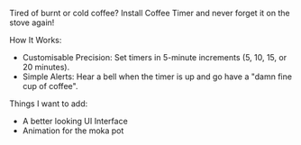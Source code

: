 Tired of burnt or cold coffee? Install Coffee Timer and never forget it on the stove again!

How It Works:

- Customisable Precision: Set timers in 5-minute increments (5, 10, 15, or 20 minutes).
- Simple Alerts: Hear a bell when the timer is up and go have a "damn fine cup of coffee".

Things I want to add:

- A better looking UI Interface
- Animation for the moka pot
